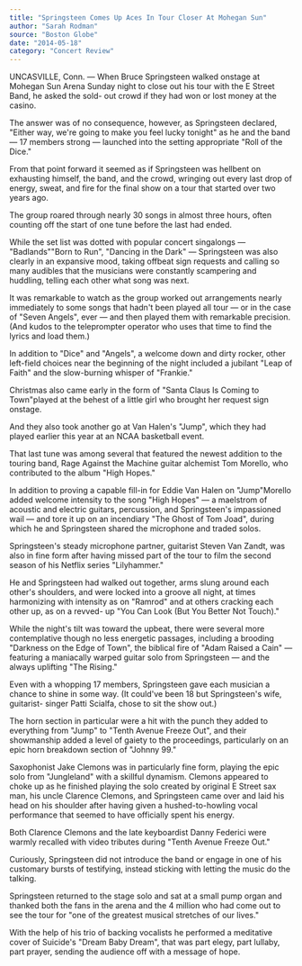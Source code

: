 ```yaml
---
title: "Springsteen Comes Up Aces In Tour Closer At Mohegan Sun"
author: "Sarah Rodman"
source: "Boston Globe"
date: "2014-05-18"
category: "Concert Review"
---
```


UNCASVILLE, Conn. — When Bruce Springsteen walked onstage at Mohegan Sun Arena Sunday night to close out his tour with the E Street Band, he asked the sold- out crowd if they had won or lost money at the casino.

The answer was of no consequence, however, as Springsteen declared, "Either way, we're going to make you feel lucky tonight" as he and the band — 17 members strong — launched into the setting appropriate "Roll of the Dice."

From that point forward it seemed as if Springsteen was hellbent on exhausting himself, the band, and the crowd, wringing out every last drop of energy, sweat, and fire for the final show on a tour that started over two years ago.

The group roared through nearly 30 songs in almost three hours, often counting off the start of one tune before the last had ended.

While the set list was dotted with popular concert singalongs — "Badlands""Born to Run", "Dancing in the Dark" — Springsteen was also clearly in an expansive mood, taking offbeat sign requests and calling so many audibles that the musicians were constantly scampering and huddling, telling each other what song was next.

It was remarkable to watch as the group worked out arrangements nearly immediately to some songs that hadn't been played all tour — or in the case of "Seven Angels", ever — and then played them with remarkable precision. (And kudos to the teleprompter operator who uses that time to find the lyrics and load them.)

In addition to "Dice" and "Angels", a welcome down and dirty rocker, other left-field choices near the beginning of the night included a jubilant "Leap of Faith" and the slow-burning whisper of "Frankie."

Christmas also came early in the form of "Santa Claus Is Coming to Town"played at the behest of a little girl who brought her request sign onstage.

And they also took another go at Van Halen's "Jump", which they had played earlier this year at an NCAA basketball event.

That last tune was among several that featured the newest addition to the touring band, Rage Against the Machine guitar alchemist Tom Morello, who contributed to the album "High Hopes."

In addition to proving a capable fill-in for Eddie Van Halen on "Jump"Morello added welcome intensity to the song "High Hopes" — a maelstrom of acoustic and electric guitars, percussion, and Springsteen's impassioned wail — and tore it up on an incendiary "The Ghost of Tom Joad", during which he and Springsteen shared the microphone and traded solos.

Springsteen's steady microphone partner, guitarist Steven Van Zandt, was also in fine form after having missed part of the tour to film the second season of his Netflix series "Lilyhammer."

He and Springsteen had walked out together, arms slung around each other's shoulders, and were locked into a groove all night, at times harmonizing with intensity as on "Ramrod" and at others cracking each other up, as on a revved- up "You Can Look (But You Better Not Touch)."

While the night's tilt was toward the upbeat, there were several more contemplative though no less energetic passages, including a brooding "Darkness on the Edge of Town", the biblical fire of "Adam Raised a Cain" — featuring a maniacally warped guitar solo from Springsteen — and the always uplifting "The Rising."

Even with a whopping 17 members, Springsteen gave each musician a chance to shine in some way. (It could've been 18 but Springsteen's wife, guitarist- singer Patti Scialfa, chose to sit the show out.)

The horn section in particular were a hit with the punch they added to everything from "Jump" to "Tenth Avenue Freeze Out", and their showmanship added a level of gaiety to the proceedings, particularly on an epic horn breakdown section of "Johnny 99."

Saxophonist Jake Clemons was in particularly fine form, playing the epic solo from "Jungleland" with a skillful dynamism. Clemons appeared to choke up as he finished playing the solo created by original E Street sax man, his uncle Clarence Clemons, and Springsteen came over and laid his head on his shoulder after having given a hushed-to-howling vocal performance that seemed to have officially spent his energy.

Both Clarence Clemons and the late keyboardist Danny Federici were warmly recalled with video tributes during "Tenth Avenue Freeze Out."

Curiously, Springsteen did not introduce the band or engage in one of his customary bursts of testifying, instead sticking with letting the music do the talking.

Springsteen returned to the stage solo and sat at a small pump organ and thanked both the fans in the arena and the 4 million who had come out to see the tour for "one of the greatest musical stretches of our lives."

With the help of his trio of backing vocalists he performed a meditative cover of Suicide's "Dream Baby Dream", that was part elegy, part lullaby, part prayer, sending the audience off with a message of hope.
